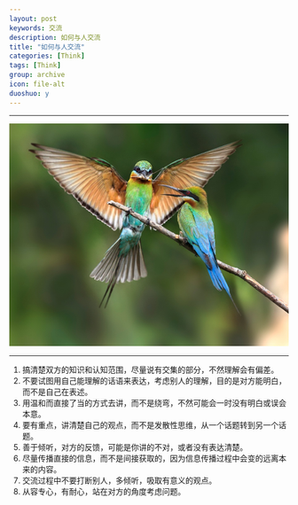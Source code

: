 ```yaml
---
layout: post
keywords: 交流
description: 如何与人交流
title: "如何与人交流"
categories: [Think]
tags: [Think]
group: archive
icon: file-alt
duoshuo: y
---
```


-----
![](/images/post/Conversation.jpg)

-----
1. 搞清楚双方的知识和认知范围，尽量说有交集的部分，不然理解会有偏差。
2. 不要试图用自己能理解的话语来表达，考虑别人的理解，目的是对方能明白，而不是自己在表述。
3. 用温和而直接了当的方式去讲，而不是绕弯，不然可能会一时没有明白或误会本意。
4. 要有重点，讲清楚自己的观点，而不是发散性思维，从一个话题转到另一个话题。
5. 善于倾听，对方的反馈，可能是你讲的不对，或者没有表达清楚。
6. 尽量传播直接的信息，而不是间接获取的，因为信息传播过程中会变的远离本来的内容。
7. 交流过程中不要打断别人，多倾听，吸取有意义的观点。
8. 从容专心，有耐心，站在对方的角度考虑问题。